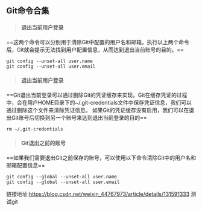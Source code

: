 ## Git命令合集
> ####  退出当前用户登录
==这两个命令可以分别用于清除Git中配置的用户名和邮箱。执行以上两个命令后，Git就会提示无法找到用户配置信息，从而达到退出当前账号的目的。==
```
git config --unset-all user.name
git config --unset-all user.email
```

> ####  退出当前用户登录
==Git退出当前登录可以通过删除Git的凭证缓存来实现。Git在缓存凭证的过程中，会在用户HOME目录下的~/.git-credentials文件中保存凭证信息，我们可以通过删除这个文件来清除凭证信息。
如果Git的凭证缓存没有启用，我们可以在退出Git账号后切换到另一个账号来达到退出当前登录的目的==
```
rm ~/.git-credentials
```
> #### Git退出之前的账号
==如果我们需要退出Git之前保存的账号，可以使用以下命令清除Git中的用户名和邮箱配置信息==
```
git config --global --unset-all user.name
git config --global --unset-all user.email
```

链接地址:https://blog.csdn.net/weixin_44767973/article/details/131591333
测试git